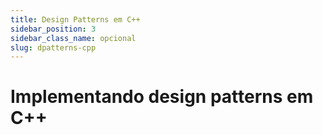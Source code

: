 ```yaml
---
title: Design Patterns em C++
sidebar_position: 3
sidebar_class_name: opcional
slug: dpatterns-cpp
---
```


# Implementando design patterns em C++
